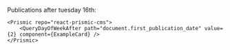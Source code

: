 Publications after tuesday 16th:

    <Prismic repo="react-prismic-cms">
        <QueryDayOfWeekAfter path="document.first_publication_date" value={2} component={ExampleCard} />
    </Prismic>
